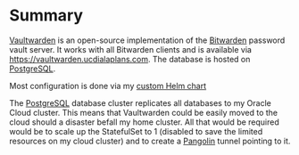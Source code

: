 # Summary
[Vaultwarden](https://github.com/dani-garcia/vaultwarden) is an open-source implementation of the [Bitwarden](https://bitwarden.com) password vault server. It works with all Bitwarden clients and is available via https://vaultwarden.ucdialaplans.com. The database is hosted on [PostgreSQL](/manifests/database/cnpg).

Most configuration is done via my [custom Helm chart](/helm/baseline)

The [PostgreSQL](/manifests/database/cnpg) database cluster replicates all databases to my Oracle Cloud cluster. This means that Vaultwarden could be easily moved to the cloud should a disaster befall my home cluster. All that would be required would be to scale up the StatefulSet to 1 (disabled to save the limited resources on my cloud cluster) and to create a [Pangolin](https://github.com/kenlasko/pangolin) tunnel pointing to it.
